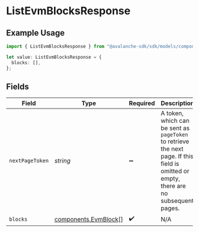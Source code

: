 # ListEvmBlocksResponse

## Example Usage

```typescript
import { ListEvmBlocksResponse } from "@avalanche-sdk/sdk/models/components";

let value: ListEvmBlocksResponse = {
  blocks: [],
};
```

## Fields

| Field                                                                                                                                  | Type                                                                                                                                   | Required                                                                                                                               | Description                                                                                                                            |
| -------------------------------------------------------------------------------------------------------------------------------------- | -------------------------------------------------------------------------------------------------------------------------------------- | -------------------------------------------------------------------------------------------------------------------------------------- | -------------------------------------------------------------------------------------------------------------------------------------- |
| `nextPageToken`                                                                                                                        | *string*                                                                                                                               | :heavy_minus_sign:                                                                                                                     | A token, which can be sent as `pageToken` to retrieve the next page. If this field is omitted or empty, there are no subsequent pages. |
| `blocks`                                                                                                                               | [components.EvmBlock](../../models/components/evmblock.md)[]                                                                           | :heavy_check_mark:                                                                                                                     | N/A                                                                                                                                    |